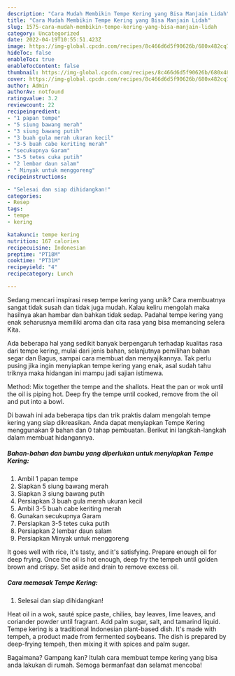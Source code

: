 ```yaml
---
description: "Cara Mudah Membikin Tempe Kering yang Bisa Manjain Lidah"
title: "Cara Mudah Membikin Tempe Kering yang Bisa Manjain Lidah"
slug: 1575-cara-mudah-membikin-tempe-kering-yang-bisa-manjain-lidah
category: Uncategorized
date: 2022-04-19T10:55:51.423Z
image: https://img-global.cpcdn.com/recipes/8c466d6d5f90626b/680x482cq70/tempe-kering-foto-resep-utama.jpg
hideToc: false
enableToc: true
enableTocContent: false
thumbnail: https://img-global.cpcdn.com/recipes/8c466d6d5f90626b/680x482cq70/tempe-kering-foto-resep-utama.jpg
cover: https://img-global.cpcdn.com/recipes/8c466d6d5f90626b/680x482cq70/tempe-kering-foto-resep-utama.jpg
author: Admin
authorAv: notfound
ratingvalue: 3.2
reviewcount: 22
recipeingredient:
- "1 papan tempe"
- "5 siung bawang merah"
- "3 siung bawang putih"
- "3 buah gula merah ukuran kecil"
- "3-5 buah cabe keriting merah"
- "secukupnya Garam"
- "3-5 tetes cuka putih"
- "2 lembar daun salam"
- " Minyak untuk menggoreng"
recipeinstructions:

- "Selesai dan siap dihidangkan!"
categories:
- Resep
tags:
- tempe
- kering

katakunci: tempe kering 
nutrition: 167 calories
recipecuisine: Indonesian
preptime: "PT18M"
cooktime: "PT31M"
recipeyield: "4"
recipecategory: Lunch

---
```





Sedang mencari inspirasi resep tempe kering yang unik? Cara membuatnya sangat tidak susah dan tidak juga mudah. Kalau keliru mengolah maka hasilnya akan hambar dan bahkan tidak sedap. Padahal tempe kering yang enak seharusnya memiliki aroma dan cita rasa yang bisa memancing selera Kita.





Ada beberapa hal yang sedikit banyak berpengaruh terhadap kualitas rasa dari tempe kering, mulai dari jenis bahan, selanjutnya pemilihan bahan segar dan Bagus, sampai cara membuat dan menyajikannya. Tak perlu pusing jika ingin menyiapkan tempe kering yang enak,      asal sudah tahu triknya maka hidangan ini mampu jadi sajian istimewa.














Method: Mix together the tempe and the shallots. Heat the pan or wok until the oil is piping hot. Deep fry the tempe until cooked, remove from the oil and put into a bowl.






Di bawah ini ada beberapa tips dan trik praktis dalam mengolah tempe kering yang siap dikreasikan. Anda dapat menyiapkan Tempe Kering menggunakan 9 bahan dan 0 tahap pembuatan. Berikut ini langkah-langkah dalam membuat hidangannya.

<!--inarticleads1-->

##### Bahan-bahan dan bumbu yang diperlukan untuk menyiapkan Tempe Kering:

1. Ambil 1 papan tempe
1. Siapkan 5 siung bawang merah
1. Siapkan 3 siung bawang putih
1. Persiapkan 3 buah gula merah ukuran kecil
1. Ambil 3-5 buah cabe keriting merah
1. Gunakan secukupnya Garam
1. Persiapkan 3-5 tetes cuka putih
1. Persiapkan 2 lembar daun salam
1. Persiapkan  Minyak untuk menggoreng


It goes well with rice, it&#39;s tasty, and it&#39;s satisfying. Prepare enough oil for deep frying. Once the oil is hot enough, deep fry the tempeh until golden brown and crispy. Set aside and drain to remove excess oil. 

<!--inarticleads2-->

##### Cara memasak Tempe Kering:


1. Selesai dan siap dihidangkan!

Heat oil in a wok, sauté spice paste, chilies, bay leaves, lime leaves, and coriander powder until fragrant. Add palm sugar, salt, and tamarind liquid. Tempe kering is a traditional Indonesian plant-based dish. It&#39;s made with tempeh, a product made from fermented soybeans. The dish is prepared by deep-frying tempeh, then mixing it with spices and palm sugar. 

Bagaimana? Gampang kan? Itulah cara membuat tempe kering yang bisa anda lakukan di rumah. Semoga bermanfaat dan selamat mencoba!
